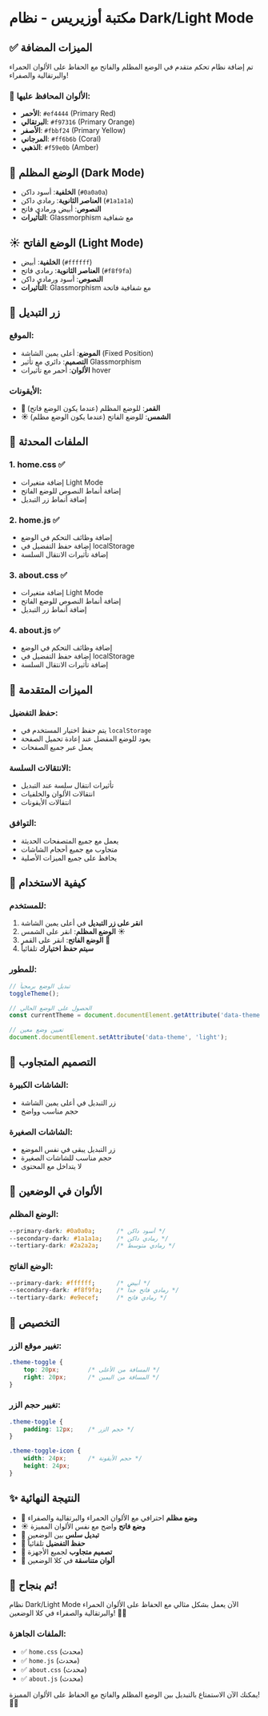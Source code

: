 # مكتبة أوزيريس - نظام Dark/Light Mode

## ✅ الميزات المضافة

تم إضافة نظام تحكم متقدم في الوضع المظلم والفاتح مع الحفاظ على الألوان الحمراء والبرتقالية والصفراء!

### 🎨 **الألوان المحافظ عليها:**
- **الأحمر**: `#ef4444` (Primary Red)
- **البرتقالي**: `#f97316` (Primary Orange)
- **الأصفر**: `#fbbf24` (Primary Yellow)
- **المرجاني**: `#ff6b6b` (Coral)
- **الذهبي**: `#f59e0b` (Amber)

## 🌙 **الوضع المظلم (Dark Mode)**
- **الخلفية**: أسود داكن (`#0a0a0a`)
- **العناصر الثانوية**: رمادي داكن (`#1a1a1a`)
- **النصوص**: أبيض ورمادي فاتح
- **التأثيرات**: Glassmorphism مع شفافية

## ☀️ **الوضع الفاتح (Light Mode)**
- **الخلفية**: أبيض (`#ffffff`)
- **العناصر الثانوية**: رمادي فاتح (`#f8f9fa`)
- **النصوص**: أسود ورمادي داكن
- **التأثيرات**: Glassmorphism مع شفافية فاتحة

## 🔄 **زر التبديل**

### **الموقع:**
- **الموضع**: أعلى يمين الشاشة (Fixed Position)
- **التصميم**: دائري مع تأثير Glassmorphism
- **الألوان**: أحمر مع تأثيرات hover

### **الأيقونات:**
- **🌙 القمر**: للوضع المظلم (عندما يكون الوضع فاتح)
- **☀️ الشمس**: للوضع الفاتح (عندما يكون الوضع مظلم)

## 📁 **الملفات المحدثة**

### 1. **home.css** ✅
- إضافة متغيرات Light Mode
- إضافة أنماط النصوص للوضع الفاتح
- إضافة أنماط زر التبديل

### 2. **home.js** ✅
- إضافة وظائف التحكم في الوضع
- إضافة حفظ التفضيل في localStorage
- إضافة تأثيرات الانتقال السلسة

### 3. **about.css** ✅
- إضافة متغيرات Light Mode
- إضافة أنماط النصوص للوضع الفاتح
- إضافة أنماط زر التبديل

### 4. **about.js** ✅
- إضافة وظائف التحكم في الوضع
- إضافة حفظ التفضيل في localStorage
- إضافة تأثيرات الانتقال السلسة

## 🚀 **الميزات المتقدمة**

### **حفظ التفضيل:**
- يتم حفظ اختيار المستخدم في `localStorage`
- يعود للوضع المفضل عند إعادة تحميل الصفحة
- يعمل عبر جميع الصفحات

### **الانتقالات السلسة:**
- تأثيرات انتقال سلسة عند التبديل
- انتقالات الألوان والخلفيات
- انتقالات الأيقونات

### **التوافق:**
- يعمل مع جميع المتصفحات الحديثة
- متجاوب مع جميع أحجام الشاشات
- يحافظ على جميع الميزات الأصلية

## 🎯 **كيفية الاستخدام**

### **للمستخدم:**
1. **انقر على زر التبديل** في أعلى يمين الشاشة
2. **الوضع المظلم**: انقر على الشمس ☀️
3. **الوضع الفاتح**: انقر على القمر 🌙
4. **سيتم حفظ اختيارك** تلقائياً

### **للمطور:**
```javascript
// تبديل الوضع برمجياً
toggleTheme();

// الحصول على الوضع الحالي
const currentTheme = document.documentElement.getAttribute('data-theme');

// تعيين وضع معين
document.documentElement.setAttribute('data-theme', 'light');
```

## 📱 **التصميم المتجاوب**

### **الشاشات الكبيرة:**
- زر التبديل في أعلى يمين الشاشة
- حجم مناسب وواضح

### **الشاشات الصغيرة:**
- زر التبديل يبقى في نفس الموضع
- حجم مناسب للشاشات الصغيرة
- لا يتداخل مع المحتوى

## 🎨 **الألوان في الوضعين**

### **الوضع المظلم:**
```css
--primary-dark: #0a0a0a;      /* أسود داكن */
--secondary-dark: #1a1a1a;    /* رمادي داكن */
--tertiary-dark: #2a2a2a;     /* رمادي متوسط */
```

### **الوضع الفاتح:**
```css
--primary-dark: #ffffff;      /* أبيض */
--secondary-dark: #f8f9fa;    /* رمادي فاتح جداً */
--tertiary-dark: #e9ecef;     /* رمادي فاتح */
```

## 🔧 **التخصيص**

### **تغيير موقع الزر:**
```css
.theme-toggle {
    top: 20px;        /* المسافة من الأعلى */
    right: 20px;      /* المسافة من اليمين */
}
```

### **تغيير حجم الزر:**
```css
.theme-toggle {
    padding: 12px;    /* حجم الزر */
}

.theme-toggle-icon {
    width: 24px;      /* حجم الأيقونة */
    height: 24px;
}
```

## ✨ **النتيجة النهائية**

- 🌙 **وضع مظلم** احترافي مع الألوان الحمراء والبرتقالية والصفراء
- ☀️ **وضع فاتح** واضح مع نفس الألوان المميزة
- 🔄 **تبديل سلس** بين الوضعين
- 💾 **حفظ التفضيل** تلقائياً
- 📱 **تصميم متجاوب** لجميع الأجهزة
- 🎨 **ألوان متناسقة** في كلا الوضعين

## 🎉 **تم بنجاح!**

نظام Dark/Light Mode الآن يعمل بشكل مثالي مع الحفاظ على الألوان الحمراء والبرتقالية والصفراء في كلا الوضعين! 🚀✨

### **الملفات الجاهزة:**
- ✅ `home.css` (محدث)
- ✅ `home.js` (محدث)
- ✅ `about.css` (محدث)
- ✅ `about.js` (محدث)

يمكنك الآن الاستمتاع بالتبديل بين الوضع المظلم والفاتح مع الحفاظ على الألوان المميزة! 🎨🔥
